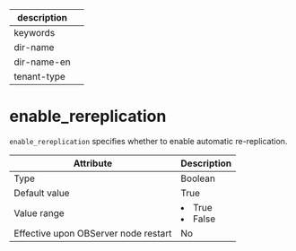 | description ||
|---|---|
| keywords ||
| dir-name ||
| dir-name-en ||
| tenant-type ||

enable_rereplication
=========================================

`enable_rereplication` specifies whether to enable automatic re-replication.


| Attribute | Description |
|------------------|--------------------------------------------------------------------------------------------------------|
| Type | Boolean |
| Default value | True |
| Value range | <li> True   <li> False |
| Effective upon OBServer node restart | No |


